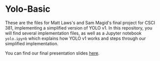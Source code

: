 # Yolo-Basic

These are the files for Matt Laws's and Sam Magid's final project for CSCI 381, implementing a simplified version of YOLO v1. In this repository, you will find several implementation files, as well as a Jupyter notebook `yolo.ipynb` which explains how YOLO v1 works and steps through our simplified implementation.


You can find our final presentation slides [here](https://docs.google.com/presentation/d/1kxQA2iAef09XOjDW27QjWExxkA6l2RaWHHCA4_tqeaU).

